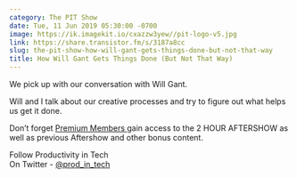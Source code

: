 ```yaml
---
category: The PIT Show
date: Tue, 11 Jun 2019 05:30:00 -0700
image: https://ik.imagekit.io/cxazzw3yew//pit-logo-v5.jpg
link: https://share.transistor.fm/s/3187a8cc
slug: the-pit-show-how-will-gant-gets-things-done-but-not-that-way
title: How Will Gant Gets Things Done (But Not That Way)
---
```


<p>We pick up with our conversation with Will Gant. </p><p>Will and I talk about our creative processes and try to figure out what helps us get it done. </p><p>Don’t forget <a href="https://productivityintech.com/memberships">Premium Members </a>gain access to the 2 HOUR AFTERSHOW as well as previous Aftershow and other bonus content. </p><p>Follow Productivity in Tech<br />On Twitter - <a href="https://twitter.com/prod_in_tech">@prod_in_tech</a></p>